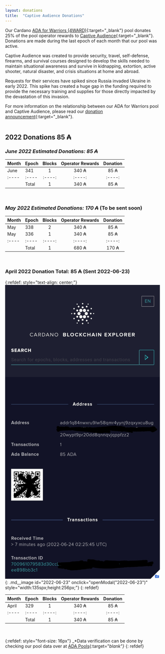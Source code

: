 ```yaml
---
layout: donations
title:  "Captive Audience Donations"
---
```

Our Cardano [ADA for Warriors (4WARD)](https://4wardpool.swiftcryptollc.com){:target="_blank"} pool donates 25% of the pool operator rewards to [Captive Audience](https://www.captiveaudienceptrt.com/){:target="_blank"}.  Donations are made during the last epoch of each month that our pool was active.

Captive Audience was created to provide security, travel, self-defense, firearms, and survival courses designed to develop the skills needed to maintain situational awareness and survive in kidnapping, extortion, active shooter, natural disaster, and crisis situations at home and abroad.

Requests for their services have spiked since Russia invaded Ukraine in early 2022. This spike has created a huge gap in the funding required to provide the necessary training and supplies for those directly impacted by the devastation of this invasion. 

For more information on the relationship between our ADA for Warriors pool and Captive Audience, please read our [donation announcement](/news/2022-03-31-captive-audience/){:target="_blank"}.
<br /><br />

## 2022 Donations 85 ₳ ##

### _June 2022 Estimated Donations: 85 ₳_ ###

| Month | Epoch | Blocks | Operator Rewards | Donation |
| :---- | :---- | :----: | :----: | :----: |
| June | 341 | 1 | 340 ₳ | 85 ₳ |
| :---- | :---- | :----: | :----: | :----: |
| | Total | 1 | 340 ₳ | 85 ₳ |

<br />

### _May 2022 Estimated Donations: 170 ₳_ (To be sent soon) ###

| Month | Epoch | Blocks | Operator Rewards | Donation |
| :---- | :---- | :----: | :----: | :----: |
| May | 338 | 2 | 340 ₳ | 85 ₳ |
| May | 336 | 1 | 340 ₳ | 85 ₳ |
| :---- | :---- | :----: | :----: | :----: |
| | Total | 1 | 680 ₳ | 170 ₳ |

<br />

### April 2022 Donation Total: 85 ₳ (Sent 2022-06-23) ###

{:refdef: style="text-align: center;"}
![Donation](/img/ca/2022-06-23-CA-Donation.jpg){: .md__image id="2022-06-23" onclick="openModal(\"2022-06-23\")" style="width:135spx;height:256px;"}
{: refdef}

| Month | Epoch | Blocks | Operator Rewards | Donation |
| :---- | :---- | :----: | :----: | :----: |
| April | 329 | 1 | 340 ₳ | 85 ₳ |
| :---- | :---- | :----: | :----: | :----: |
| | Total | 1 | 340 ₳ | 85 ₳ |
                  
<br /><br />
{:refdef: style="font-size: 16px"}
_*Data verification can be done by checking our pool data over at [ADA Pools](https://adapools.org/pool/b6063f0f2fa05d98132f15defed4c69c06ea61451b4ea4cea0ce1b80#tab-rewards){:target="_blank"}_
{: refdef}
